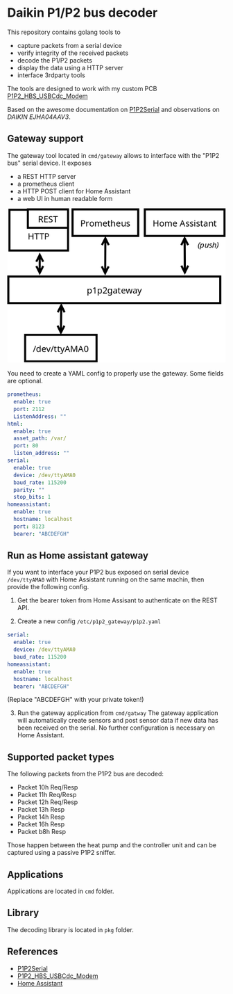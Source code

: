 # Daikin P1/P2 bus decoder

This repository contains golang tools to
 - capture packets from a serial device
 - verify integrity of the received packets
 - decode the P1/P2 packets
 - display the data using a HTTP server
 - interface 3rdparty tools

The tools are designed to work with my custom PCB
[P1P2_HBS_USBCdc_Modem](https://github.com/siro20/P1P2_HBS_USBCdc_Modem)

Based on the awesome documentation on [P1P2Serial](https://github.com/Arnold-n/P1P2Serial)
and observations on *DAIKIN EJHA04AAV3*.

## Gateway support

The gateway tool located in `cmd/gateway` allows to interface
with the "P1P2 bus" serial device.
It exposes
- a REST HTTP server
- a prometheus client
- a HTTP POST client for Home Assistant
- a web UI in human readable form


![Gateway](p1p2_gateway.png)

You need to create a YAML config to properly use the gateway.
Some fields are optional.

```yaml
prometheus:
  enable: true
  port: 2112
  ListenAddress: ""
html:
  enable: true
  asset_path: /var/
  port: 80
  listen_address: ""
serial:
  enable: true
  device: /dev/ttyAMA0
  baud_rate: 115200
  parity: ""
  stop_bits: 1
homeassistant:
  enable: true
  hostname: localhost
  port: 8123
  bearer: "ABCDEFGH"
```

## Run as Home assistant gateway

If you want to interface your P1P2 bus exposed on serial device
`/dev/ttyAMA0` with Home Assistant running on the same machin,
then provide the following config.

1. Get the bearer token from Home Assisant to authenticate on the
   REST API.

2. Create a new config  `/etc/p1p2_gateway/p1p2.yaml`

```yaml
serial:
  enable: true
  device: /dev/ttyAMA0
  baud_rate: 115200
homeassistant:
  enable: true
  hostname: localhost
  bearer: "ABCDEFGH"
```

(Replace "ABCDEFGH" with your private token!)

3. Run the gateway application from `cmd/gatway`
   The gateway application will automatically create sensors and post
   sensor data if new data has been received on the serial.
   No further configuration is necessary on Home Assistant.

## Supported packet types

The following packets from the P1P2 bus are decoded:

- Packet 10h Req/Resp
- Packet 11h Req/Resp
- Packet 12h Req/Resp
- Packet 13h     Resp
- Packet 14h     Resp
- Packet 16h     Resp
- Packet b8h     Resp

Those happen between the heat pump and the controller unit
and can be captured using a passive P1P2 sniffer.

## Applications

Applications are located in `cmd` folder.

## Library

The decoding library is located in `pkg` folder.

## References

- [P1P2Serial](https://github.com/Arnold-n/P1P2Serial)
- [P1P2_HBS_USBCdc_Modem](https://github.com/siro20/P1P2_HBS_USBCdc_Modem)
- [Home Assistant](https://www.home-assistant.io/)
